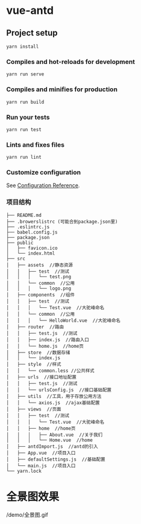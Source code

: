 # vue-antd

## Project setup
```
yarn install
```

### Compiles and hot-reloads for development
```
yarn run serve
```

### Compiles and minifies for production
```
yarn run build
```

### Run your tests
```
yarn run test
```

### Lints and fixes files
```
yarn run lint
```

### Customize configuration
See [Configuration Reference](https://cli.vuejs.org/config/).

### 项目结构
```
├── README.md
├── .browerslistrc (可能合到package.json里)
├── .eslintrc.js
├── babel.config.js
├── package.json
├── public
│   ├── favicon.ico
│   └── index.html
├── src
│   ├── assets  //静态资源
│   │   ├── test  //测试
│   │   │   └── test.png
│   │   └── common  //公用
│   │   │   └── logo.png
│   ├── components  //组件
│   │   ├── test  //测试
│   │   │   └── Test.vue  //大驼峰命名
│   │   └── common  //公用
│   │   │   └── HelloWorld.vue  //大驼峰命名
│   ├── router  //路由
│   │   ├── test.js  //测试
│   │   ├── index.js  //路由入口
│   │   └── home.js  //home页
│   ├── store  //数据存储
│   │   └── index.js  
│   ├── style  //样式
│   │   └── common.less //公共样式  
│   ├── urls  //接口地址配置
│   │   ├── test.js  //测试
│   │   └── urlsConfig.js  //接口基础配置
│   ├── utils  //工具，用于存放公用方法
│   │   └── axios.js  //ajax基础配置
│   ├── views  //页面
│   │   ├── test  //测试
│   │   │   └── Test.vue  //大驼峰命名
│   │   ├── home  //home页
│   │   │   ├── About.vue  //关于我们
│   │   │   └── Home.vue  //home
│   ├── antdImport.js  //antd的引入
│   ├── App.vue  //项目入口
│   ├── defaultSettings.js  //基础配置
│   └── main.js  //项目入口
└── yarn.lock
```

# 全景图效果
/demo/全景图.gif